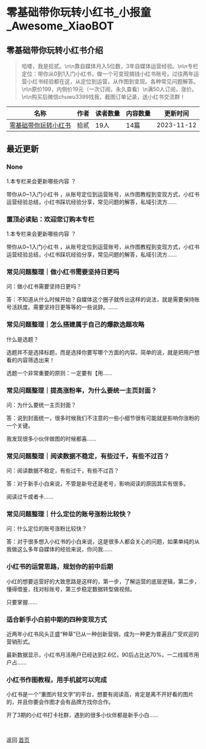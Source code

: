 # 零基础带你玩转小红书_小报童_Awesome_XiaoBOT

## 零基础带你玩转小红书介绍
> 哈喽，我是拾贰。\n\n靠自媒体月入5位数，3年自媒体运营经验。\n\n专栏定位：带你从0到1入门小红书，做一个可变现搞钱小红书账号，过往两年运营小红书经验都在这，从定位到运营，从作图到变现。各种常见问题解答。\n\n原价199，内侧价19元（一次订阅，永久查看）\n满50人订阅，涨价。\n\n购买后微信chuwu3399找我，截图订单记录，送小红书交流群！  
  


|名称|作者|读者数量|内容数量|更新时间|
|---|---|---|---|---|
|[零基础带你玩转小红书](https://xiaobot.net/p/shier23456?refer=9c3f1c95-a052-465a-9902-f6d75080262a)|拾贰|19人|14篇|2023-11-12|

## 最近更新
### None

1.本专栏来会更新哪些内容 ？

带你从0~1入门小红书 ，从账号定位到运营账号，从作图教程到变现方式，小红书运营经验总结，小红书踩坑经验分享，常见问题的解答，私域引流方......

### 置顶必读贴：欢迎您订购本专栏

1.本专栏来会更新哪些内容 ？

带你从0~1入门小红书 ，从账号定位到运营账号，从作图教程到变现方式，小红书运营经验总结，小红书踩坑经验分享，常见问题的解答，私域引流方......

### 常见问题整理｜做小红书需要坚持日更吗

问：做小红书需要坚持日更吗？

答：不知道从什么时候开始？自媒体这个圈子就传出这样的说法，就是需要保持账号活跃度。需要坚持日更等等的一些说辞。......

### 常见问题整理｜怎么搭建属于自己的爆款选题攻略

什么是选题？

选题并不是选择标题，而是选择你要写哪个方面的内容。简单的说，就是把用户想看的内容筛选出来！

选题一个非常重要的原则：一定要有【用......

### 常见问题整理｜提高涨粉率，为什么要统一主页封面？

问：为什么要统一主页封面？

答：说到封面统一，很多时候我们不注意的一些小细节很有可能就是影响你涨粉的一个关键。

我发现很多小伙伴做图的时候都喜......

### 常见问题整理｜阅读数据不稳定，有些过千，有些不过百？

问：阅读数据不稳定，有些过千，有些不过百？

答：对于新手小白来说，不管是新号还是老号，影响阅读的原因其实有很多。

阅读过千或者卡......

### 常见问题整理｜什么定位的账号涨粉比较快？

问：什么定位的账号涨粉比较快？

答：对于很多想入小红书的小白来说，这是很多人都会关心的问题，如果单纯的从我做这么多年自媒体的经验来说，你问我......

### 小红书的运营思路，规划你的前中后期

小红的想要运营好的大致思路是这样的，第一步，了解运营的底层逻辑，第二步，懂得借鉴，找对标账号，第三步稳定数据转型做视频。





只要掌握......

### 适合新手小白前中期的四种变现方式

近两年小红书风头正盛“种草”已从一种创新营销，成为一种更为普遍且广受欢迎的营销形式。

最新数据显示，小红书月活用户已经达到2.6亿，90后占比达70%，一二线城市用户占......

### 小红书作图教程，用手机就可以完成

小红书是一个“重图片轻文字”的平台，想要有阅读高，肯定是离不开好看的图片的，并且你要会作图才会有品牌方找你合作。

开了3期的小红书打卡社群，遇到的很多小伙伴都是新手小白......


<a href="https://github.com/Reno9527/awesome-xiaobot" style="color: white; text-decoration: none;">awesome-xiaobot</a>

返回 [首页](../README.md)
